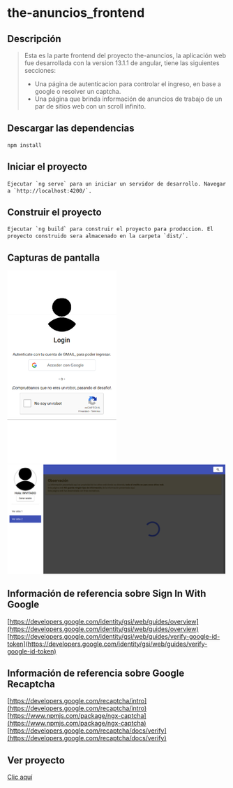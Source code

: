 # the-anuncios_frontend




## Descripción
> Esta es la parte frontend del proyecto the-anuncios, la aplicación web fue desarrollada con la version 13.1.1 de angular, tiene las siguientes secciones:
> * Una página de autenticacion para controlar el ingreso, en base a google o resolver un captcha.
> * Una página que brinda información de anuncios de trabajo de un par de sitios web con un scroll infinito.


## Descargar las dependencias
```
npm install
```

## Iniciar el proyecto
```
Ejecutar `ng serve` para un iniciar un servidor de desarrollo. Navegar a `http://localhost:4200/`.
```

## Construir el proyecto
```
Ejecutar `ng build` para construir el proyecto para produccion. El proyecto construido sera almacenado en la carpeta `dist/`.
```

## Capturas de pantalla
<img src="The-anuncios-1.png" width="250px"><br>
<img src="The-anuncios-2.png" width="500px"><br>


## Información de referencia sobre Sign In With Google 

[https://developers.google.com/identity/gsi/web/guides/overview](https://developers.google.com/identity/gsi/web/guides/overview)<br/>
[https://developers.google.com/identity/gsi/web/guides/verify-google-id-token](https://developers.google.com/identity/gsi/web/guides/verify-google-id-token)<br/>


## Información de referencia sobre Google Recaptcha

[https://developers.google.com/recaptcha/intro](https://developers.google.com/recaptcha/intro)<br/>
[https://www.npmjs.com/package/ngx-captcha](https://www.npmjs.com/package/ngx-captcha)<br/>
[https://developers.google.com/recaptcha/docs/verify](https://developers.google.com/recaptcha/docs/verify)<br/>



## Ver proyecto

[Clic aquí](https://the-anuncios.herokuapp.com)




